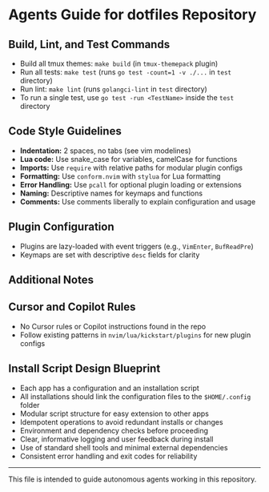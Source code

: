 # Agents Guide for dotfiles Repository

## Build, Lint, and Test Commands

- Build all tmux themes: `make build` (in `tmux-themepack` plugin)
- Run all tests: `make test` (runs `go test -count=1 -v ./...` in `test` directory)
- Run lint: `make lint` (runs `golangci-lint` in `test` directory)
- To run a single test, use `go test -run <TestName>` inside the `test` directory

## Code Style Guidelines

- **Indentation:** 2 spaces, no tabs (see vim modelines)
- **Lua code:** Use snake_case for variables, camelCase for functions
- **Imports:** Use `require` with relative paths for modular plugin configs
- **Formatting:** Use `conform.nvim` with `stylua` for Lua formatting
- **Error Handling:** Use `pcall` for optional plugin loading or extensions
- **Naming:** Descriptive names for keymaps and functions
- **Comments:** Use comments liberally to explain configuration and usage

## Plugin Configuration

- Plugins are lazy-loaded with event triggers (e.g., `VimEnter`, `BufReadPre`)
- Keymaps are set with descriptive `desc` fields for clarity

## Additional Notes

## Cursor and Copilot Rules

- No Cursor rules or Copilot instructions found in the repo
- Follow existing patterns in `nvim/lua/kickstart/plugins` for new plugin configs

## Install Script Design Blueprint

- Each app has a configuration and an installation script
- All installations should link the configuration files to the `$HOME/.config` folder
- Modular script structure for easy extension to other apps
- Idempotent operations to avoid redundant installs or changes
- Environment and dependency checks before proceeding
- Clear, informative logging and user feedback during install
- Use of standard shell tools and minimal external dependencies
- Consistent error handling and exit codes for reliability

---

This file is intended to guide autonomous agents working in this repository.
